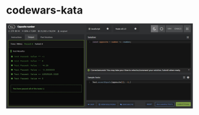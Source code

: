 # codewars-kata

![alt text](https://github.com/ElenaSamanchuk/codewars-kata/blob/master/img/Opposite-number.jpg)